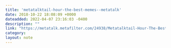 ```yaml
---
title: 'metatalktail-hour-the-best-memes--metatalk'
date: 2018-10-22 18:08:09 +0000
dateadded: 2022-04-07 23:16:03 -0400
description: ""
link: "https://metatalk.metafilter.com/24938/Metatalktail-Hour-The-Best-Memes"
category:
layout: note
---
```


